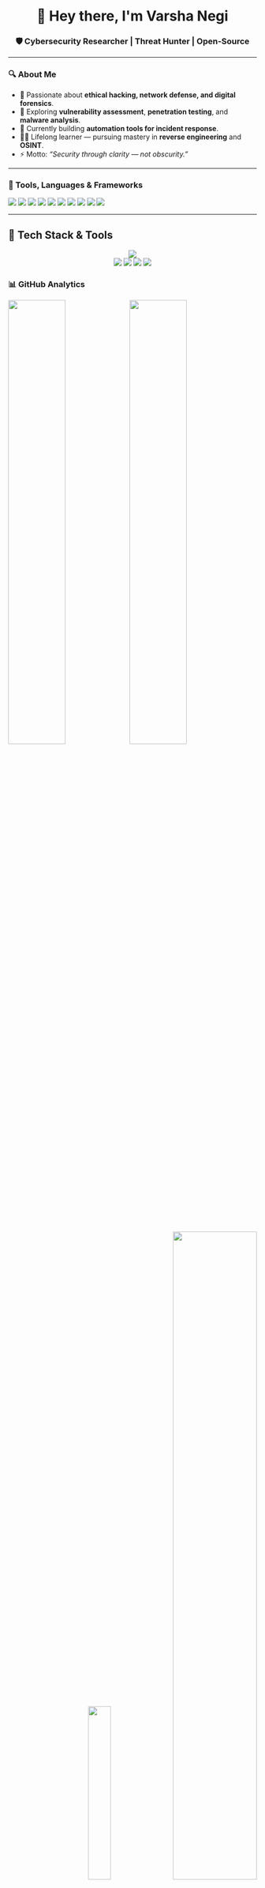 
<h1 align="center">👾 Hey there, I'm Varsha Negi</h1>
<h3 align="center">🛡️ Cybersecurity Researcher | Threat Hunter | Open-Source</h3>

---

### 🔍 About Me
- 🧠 Passionate about **ethical hacking, network defense, and digital forensics**.  
- 🧩 Exploring **vulnerability assessment**, **penetration testing**, and **malware analysis**.  
- 🔭 Currently building **automation tools for incident response**.  
- 🧑‍🏫 Lifelong learner — pursuing mastery in **reverse engineering** and **OSINT**.  
- ⚡ Motto: *“Security through clarity — not obscurity.”*

---

### 🧰 Tools, Languages & Frameworks
<p align="left">
  <img src="https://img.shields.io/badge/Python-3776AB?style=for-the-badge&logo=python&logoColor=white" />
  <img src="https://img.shields.io/badge/Bash-4EAA25?style=for-the-badge&logo=gnu-bash&logoColor=white" />
  <img src="https://img.shields.io/badge/Kali%20Linux-557C94?style=for-the-badge&logo=kalilinux&logoColor=white" />
  <img src="https://img.shields.io/badge/Metasploit-003366?style=for-the-badge&logo=metasploit&logoColor=white" />
  <img src="https://img.shields.io/badge/Wireshark-1679A7?style=for-the-badge&logo=wireshark&logoColor=white" />
  <img src="https://img.shields.io/badge/Nmap-4682B4?style=for-the-badge&logo=nmap&logoColor=white" />
  <img src="https://img.shields.io/badge/Docker-2496ED?style=for-the-badge&logo=docker&logoColor=white" />
  <img src="https://img.shields.io/badge/AWS%20Security-FF9900?style=for-the-badge&logo=amazonaws&logoColor=white" />
  <img src="https://img.shields.io/badge/ELK%20Stack-005571?style=for-the-badge&logo=elasticstack&logoColor=white" />
  <img src="https://img.shields.io/badge/GitHub%20Actions-2088FF?style=for-the-badge&logo=githubactions&logoColor=white" />
</p>

---
## 🧰 Tech Stack & Tools

<p align="center">
  <img src="https://skillicons.dev/icons?i=python,c,html,css,linux,bash,git,docker" /><br/>
  <img src="https://img.shields.io/badge/IBM%20Watson-052FAD?style=for-the-badge&logo=ibm&logoColor=white" />
  <img src="https://img.shields.io/badge/Kali%20Linux-557C94?style=for-the-badge&logo=kalilinux&logoColor=white" />
  <img src="https://img.shields.io/badge/ELK%20Stack-005571?style=for-the-badge&logo=elasticstack&logoColor=white" />
  <img src="https://img.shields.io/badge/AWS%20Security-FF9900?style=for-the-badge&logo=amazonaws&logoColor=white" />
</p>

### 📊 GitHub Analytics
<p align="left">
  <img width="48%" src="https://github-readme-stats.vercel.app/api?username=varshanegi18&show_icons=true&theme=radical" />
  <img width="48%" src="https://github-readme-streak-stats.herokuapp.com/?user=varshanegi18&theme=radical" />
 <p align="right">
  <img width="30%" src="https://github-readme-stats.vercel.app/api/top-langs/?username=varshanegi18&layout=compact&theme=radical" />
  <img width="58%" src="https://github-profile-trophy.vercel.app/?username=varshanegi18&theme=darkhub&margin-w=15&margin-h=15" />
</p>

![activity graph](https://github-readme-activity-graph.vercel.app/graph?username=varshanegi18&theme=react-dark)

---

**🧩 Key Domains:**
- Cybersecurity → OSINT • TCP/IP • Vulnerability Assessment • Network Defense  
- AI/ML → Chatbots • NLP • Model Training • Data-driven Systems  
- IoT → Smart Devices • Industrial IoT • Secure Connectivity  

---

## 🏆 Certifications & Achievements

- 🧩 **Ethical Hacking**, NPTEL – *66%*  
- 🌐 **Introduction to IoT**, NPTEL – *84%*  
- 🏭 **Industry 4.0 & Industrial IoT**, NPTEL – *81%* *(Silver Elite Badge)*  
- 💻 **C Language**, IIT Bombay Spoken Tutorial  
- 🎨 **CSS**, IIT Bombay Spoken Tutorial  
- 🧠 Active member, **PARAM Technical Society**, mentoring peers in tech development

---

### 🌐 Connect With Me
<p align="left">
  <a href="mailto:varshanegi066@gmail.com">
    <img src="https://img.shields.io/badge/-Email-D14836?style=for-the-badge&logo=gmail&logoColor=white" />
  </a>
  <a href="https://linkedin.com/in/varsha-negi-06618c" target="_blank">
    <img src="https://img.shields.io/badge/-LinkedIn-0077B5?style=for-the-badge&logo=linkedin&logoColor=white" />
  </a>
  <a href="https://github.com/varshanegi18" target="_blank">
    <img src="https://img.shields.io/badge/-GitHub-181717?style=for-the-badge&logo=github&logoColor=white" />
  </a>
</p>

---
